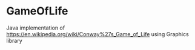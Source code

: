 # GameOfLife
Java implementation of https://en.wikipedia.org/wiki/Conway%27s_Game_of_Life using Graphics library
